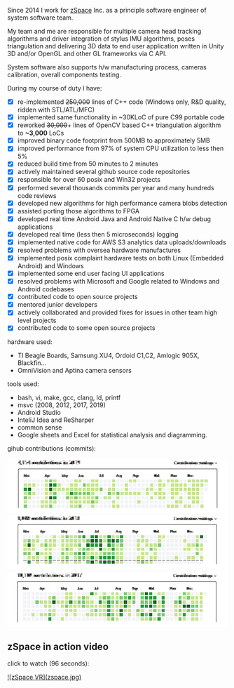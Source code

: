 Since 2014 I work for <a href="http://www.zspace.com" target="_blank">zSpace</a> Inc.
as a principle software engineer of system software team.

My team and me are responsible for multiple camera head tracking algorithms and driver
integration of stylus IMU algorithms, poses triangulation and delivering 3D data to
end user application written in Unity 3D and/or OpenGL and other GL frameworks via C API.

System software also supports h/w manufacturing process, cameras calibration, overall components testing. 

During my course of duty I have:
 - [x] re-implemented ~~250,000~~ lines of C++ code (Windows only, R&D quality, ridden with STL/ATL/MFC)
 - [x] implemented same functionality in ~30KLoC of pure C99 portable code
 - [x] reworked ~~30,000~~+ lines of OpenCV based C++ triangulation algorithm to **~3,000** LoCs 
 - [x] improved binary code footprint from 500MB to approximately 5MB
 - [x] improved performance from 97% of system CPU utilization to less then 5%
 - [x] reduced build time from 50 minutes to 2 minutes
 - [x] actively maintained several github source code repositories
 - [x] responsible for over 60 posix and Win32 projects
 - [x] performed several thousands commits per year and many hundreds code reviews
 - [x] developed new algorithms for high performance camera blobs detection 
 - [x] assisted porting those algorithms to FPGA
 - [x] developed real time Android Java and Android Native C h/w debug applications 
 - [x] developed real time (less then 5 microseconds) logging
 - [x] implemented native code for AWS S3 analytics data uploads/downloads 
 - [x] resolved problems with oversea hardware manufactures
 - [x] implemented posix complaint hardware tests on both Linux (Embedded Android) and Windows
 - [x] implemented some end user facing UI applications
 - [x] resolved problems with Microsoft and Google related to Windows and Android codebases
 - [x] contributed code to open source projects
 - [x] mentored junior developers
 - [x] actively collaborated and provided fixes for issues in other team high level projects
 - [x] contributed code to some open source projects

hardware used:

 *  TI Beagle Boards, Samsung XU4, Ordoid C1,C2, Amlogic 905X, Blackfin...
 *  OmniVision and Aptina camera sensors

tools used:
 * bash, vi, make, gcc, clang, ld, printf
 * msvc (2008, 2012, 2017, 2019)
 * Android Studio
 * InteliJ Idea and ReSharper
 * common sense
 * Google sheets and Excel for statistical analysis and diagramming.
 
gihub contributions (commits): 

![2019-punch-card](2019-punch-card.png)
![2018-punch-card](2018-punch-card.png)
![2017-punch-card](2017-punch-card.png)

zSpace in action video
---

click to watch (96 seconds):

<a href="https://youtu.be/ecJdrs7d2MU" target="_blank">
![zSpace VR](zspace.jpg)
</a>
